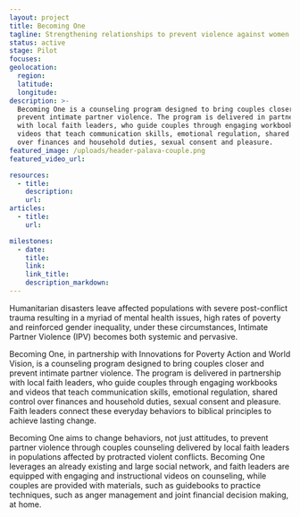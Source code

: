 ```yaml
---
layout: project
title: Becoming One
tagline: Strengthening relationships to prevent violence against women
status: active
stage: Pilot
focuses: 
geolocation:
  region:
  latitude:
  longitude:
description: >-
  Becoming One is a counseling program designed to bring couples closer and
  prevent intimate partner violence. The program is delivered in partnership
  with local faith leaders, who guide couples through engaging workbooks and
  videos that teach communication skills, emotional regulation, shared control
  over finances and household duties, sexual consent and pleasure.
featured_image: /uploads/header-palava-couple.png
featured_video_url:

resources:
  - title:
    description:
    url:
articles:
  - title:
    url:

milestones:
  - date:
    title:
    link:
    link_title:
    description_markdown:
---
```


Humanitarian disasters leave affected populations with severe post-conflict trauma resulting in a myriad of mental health issues, high rates of poverty and reinforced gender inequality, under these circumstances, Intimate Partner Violence (IPV) becomes both systemic and pervasive.

Becoming One, in partnership with Innovations for Poverty Action and World Vision, is a counseling program designed to bring couples closer and prevent intimate partner violence. The program is delivered in partnership with local faith leaders, who guide couples through engaging workbooks and videos that teach communication skills, emotional regulation, shared control over finances and household duties, sexual consent and pleasure. Faith leaders connect these everyday behaviors to biblical principles to achieve lasting change.

Becoming One aims to change behaviors, not just attitudes, to prevent partner violence through couples counseling delivered by local faith leaders in populations affected by protracted violent conflicts. Becoming One leverages an already existing and large social network, and faith leaders are equipped with engaging and instructional videos on counseling, while couples are provided with materials, such as guidebooks to practice techniques, such as anger management and joint financial decision making, at home.